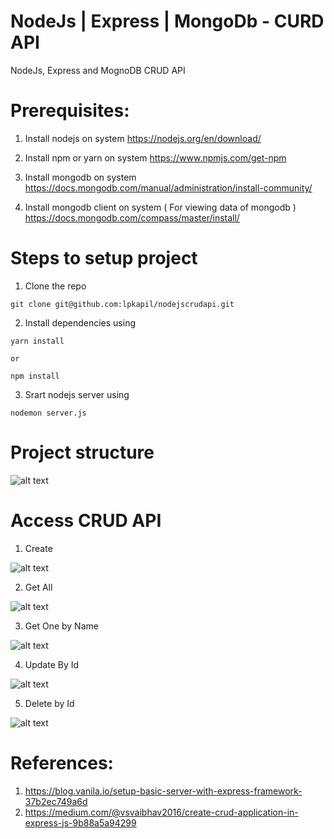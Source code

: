 # NodeJs | Express | MongoDb - CURD API

NodeJs, Express and MognoDB CRUD API

# Prerequisites:

1. Install nodejs on system
https://nodejs.org/en/download/

2. Install npm or yarn on system
https://www.npmjs.com/get-npm

3. Install mongodb on system
https://docs.mongodb.com/manual/administration/install-community/

4. Install mongodb client on system ( For viewing data of mongodb ) 
https://docs.mongodb.com/compass/master/install/

# Steps to setup project

1. Clone the repo  
```
git clone git@github.com:lpkapil/nodejscrudapi.git
```
2. Install dependencies using
```
yarn install

or 

npm install
```
3. Srart nodejs server using
```
nodemon server.js
```

# Project structure

![alt text](https://miro.medium.com/max/300/1*8yT-MRanVpHMbs7jWrVxBg.png)


# Access CRUD API

1. Create 

![alt text](https://miro.medium.com/max/1000/1*w8R_7HsesuBR3r8mEduWlg.png)

2. Get All

![alt text](https://miro.medium.com/max/1000/1*1PCSiRHsbkladungnZVelA.png)

3. Get One by Name

![alt text](https://miro.medium.com/max/1000/1*EkaGbNk6DL3Le_SF4iL6qw.png)

4. Update By Id

![alt text](https://miro.medium.com/max/1000/1*CqyYIAVQ-mGZd6N_LDfMfg.png)

5. Delete by Id

![alt text](https://miro.medium.com/max/1000/1*d3C1Ej9FCw2wPAxpV5d6Ig.png)


# References: 

1. https://blog.vanila.io/setup-basic-server-with-express-framework-37b2ec749a6d
2. https://medium.com/@vsvaibhav2016/create-crud-application-in-express-js-9b88a5a94299
